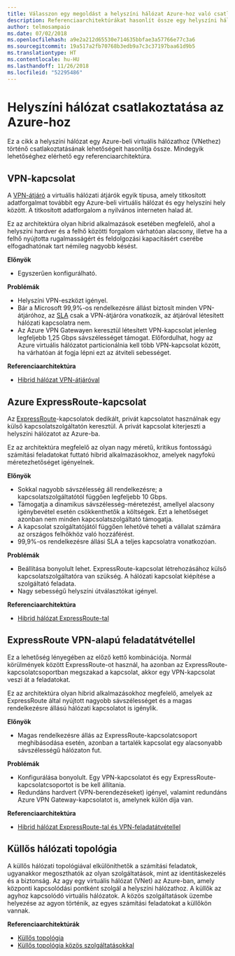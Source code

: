 ```yaml
---
title: Válasszon egy megoldást a helyszíni hálózat Azure-hoz való csatlakoztatásához
description: Referenciaarchitektúrákat hasonlít össze egy helyszíni hálózat az Azure-hoz való csatlakoztatásához.
author: telmosampaio
ms.date: 07/02/2018
ms.openlocfilehash: a9e2a212d65530e714635bbfae3a57766e77c3a6
ms.sourcegitcommit: 19a517a2fb70768b3edb9a7c3c37197baa61d9b5
ms.translationtype: HT
ms.contentlocale: hu-HU
ms.lasthandoff: 11/26/2018
ms.locfileid: "52295486"
---
```

# <a name="connect-an-on-premises-network-to-azure"></a>Helyszíni hálózat csatlakoztatása az Azure-hoz

Ez a cikk a helyszíni hálózat egy Azure-beli virtuális hálózathoz (VNethez) történő csatlakoztatásának lehetőségeit hasonlítja össze. Mindegyik lehetőséghez elérhető egy referenciaarchitektúra.

## <a name="vpn-connection"></a>VPN-kapcsolat

A [VPN-átjáró](/azure/vpn-gateway/vpn-gateway-about-vpngateways) a virtuális hálózati átjárók egyik típusa, amely titkosított adatforgalmat továbbít egy Azure-beli virtuális hálózat és egy helyszíni hely között. A titkosított adatforgalom a nyilvános interneten halad át.

Ez az architektúra olyan hibrid alkalmazások esetében megfelelő, ahol a helyszíni hardver és a felhő közötti forgalom várhatóan alacsony, illetve ha a felhő nyújtotta rugalmasságért és feldolgozási kapacitásért cserébe elfogadhatónak tart némileg nagyobb késést.

**Előnyök**

- Egyszerűen konfigurálható.

**Problémák**

- Helyszíni VPN-eszközt igényel.
- Bár a Microsoft 99,9%-os rendelkezésre állást biztosít minden VPN-átjáróhoz, az [SLA](https://azure.microsoft.com/support/legal/sla/vpn-gateway/) csak a VPN-átjáróra vonatkozik, az átjáróval létesített hálózati kapcsolatra nem.
- Az Azure VPN Gatewayen keresztül létesített VPN-kapcsolat jelenleg legfeljebb 1,25 Gbps sávszélességet támogat. Előfordulhat, hogy az Azure virtuális hálózatot particionálnia kell több VPN-kapcsolat között, ha várhatóan át fogja lépni ezt az átviteli sebességet.

**Referenciaarchitektúra**

- [Hibrid hálózat VPN-átjáróval](./vpn.md)

## <a name="azure-expressroute-connection"></a>Azure ExpressRoute-kapcsolat

Az [ExpressRoute](/azure/expressroute/)-kapcsolatok dedikált, privát kapcsolatot használnak egy külső kapcsolatszolgáltatón keresztül. A privát kapcsolat kiterjeszti a helyszíni hálózatot az Azure-ba. 

Ez az architektúra megfelelő az olyan nagy méretű, kritikus fontosságú számítási feladatokat futtató hibrid alkalmazásokhoz, amelyek nagyfokú méretezhetőséget igényelnek. 

**Előnyök**

- Sokkal nagyobb sávszélesség áll rendelkezésre; a kapcsolatszolgáltatótól függően legfeljebb 10 Gbps.
- Támogatja a dinamikus sávszélesség-méretezést, amellyel alacsony igénybevétel esetén csökkenthetők a költségek. Ezt a lehetőséget azonban nem minden kapcsolatszolgáltató támogatja.
- A kapcsolat szolgáltatójától függően lehetővé teheti a vállalat számára az országos felhőkhöz való hozzáférést.
- 99,9%-os rendelkezésre állási SLA a teljes kapcsolatra vonatkozóan.

**Problémák**

- Beállítása bonyolult lehet. ExpressRoute-kapcsolat létrehozásához külső kapcsolatszolgáltatóra van szükség. A hálózati kapcsolat kiépítése a szolgáltató feladata.
- Nagy sebességű helyszíni útválasztókat igényel.

**Referenciaarchitektúra**

- [Hibrid hálózat ExpressRoute-tal](./expressroute.md)

## <a name="expressroute-with-vpn-failover"></a>ExpressRoute VPN-alapú feladatátvétellel

Ez a lehetőség lényegében az előző kettő kombinációja. Normál körülmények között ExpressRoute-ot használ, ha azonban az ExpressRoute-kapcsolatcsoportban megszakad a kapcsolat, akkor egy VPN-kapcsolat veszi át a feladatokat.

Ez az architektúra olyan hibrid alkalmazásokhoz megfelelő, amelyek az ExpressRoute által nyújtott nagyobb sávszélességet és a magas rendelkezésre állású hálózati kapcsolatot is igénylik. 

**Előnyök**

- Magas rendelkezésre állás az ExpressRoute-kapcsolatcsoport meghibásodása esetén, azonban a tartalék kapcsolat egy alacsonyabb sávszélességű hálózaton fut.

**Problémák**

- Konfigurálása bonyolult. Egy VPN-kapcsolatot és egy ExpressRoute-kapcsolatcsoportot is be kell állítania.
- Redundáns hardvert (VPN-berendezéseket) igényel, valamint redundáns Azure VPN Gateway-kapcsolatot is, amelynek külön díja van.

**Referenciaarchitektúra**

- [Hibrid hálózat ExpressRoute-tal és VPN-feladatátvétellel](./expressroute-vpn-failover.md)


## <a name="hub-spoke-network-topology"></a>Küllős hálózati topológia

A küllős hálózati topológiával elkülöníthetők a számítási feladatok, ugyanakkor megoszthatók az olyan szolgáltatások, mint az identitáskezelés és a biztonság. Az agy egy virtuális hálózat (VNet) az Azure-ban, amely központi kapcsolódási pontként szolgál a helyszíni hálózathoz. A küllők az agyhoz kapcsolódó virtuális hálózatok. A közös szolgáltatások üzembe helyezése az agyon történik, az egyes számítási feladatokat a küllőkön vannak.


**Referenciaarchitektúrák**

- [Küllős topológia](./hub-spoke.md)
- [Küllős topológia közös szolgáltatásokkal](./shared-services.md)
